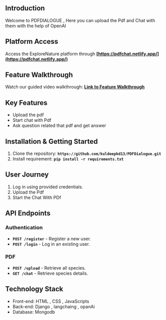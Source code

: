 ## **Introduction**
Welcome to PDFDIALOGUE , Here you can upload the Pdf and Chat with them with the help of OpenAI

## **Platform Access**

Access the ExploreNature platform through **[https://pdfchat.netlify.app/](https://pdfchat.netlify.app/)**

## **Feature Walkthrough**

Watch our guided video walkthrough: **[Link to Feature Walkthrough](https://vimeo.com/861298683/42506f6b9d)**

## **Key Features**

- Upload the pdf
- Start chat with Pdf
- Ask question related that pdf and get answer



## **Installation & Getting Started**

1. Clone the repository: **`https://github.com/kuldeepkd13/PDFDialogue.git`**
2. Install requirement: **`pip install -r requirements.txt`**


## **User Journey**

1. Log in using provided credentials.
2. Upload the Pdf 
3. Start the Chat With PDf

## **API Endpoints**

### **Authentication**

- **`POST /register`** - Register a new user.
- **`POST /login`** - Log in an existing user.

### **PDF**

- **`POST /upload`** - Retrieve all species.
- **`GET /chat`** - Retrieve species details.



## **Technology Stack**

- Front-end: HTML , CSS , JavaScripts
- Back-end: Django , langchaing , opanAi
- Database: Mongodb
